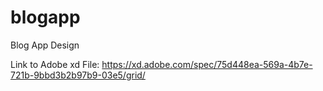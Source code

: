 # blogapp
Blog App Design

Link to Adobe xd File:
https://xd.adobe.com/spec/75d448ea-569a-4b7e-721b-9bbd3b2b97b9-03e5/grid/
